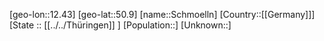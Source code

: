 ﻿---
location: [50.9,12.43]
type: City
tags:
- geo/City


SpocWebEntityId: 34053
isDeleted: false
confidential: public

---
[geo-lon::12.43]
[geo-lat::50.9]
[name::Schmoelln]
[Country::[[Germany]]]
[State :: [[../../Thüringen]] ]
[Population::]
[Unknown::]

